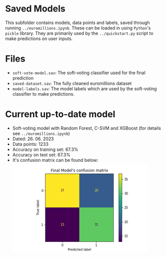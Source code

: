 # Saved Models

This subfolder contains models, data points and labels, saved through running `../euromillions.ipynb`.
These can be loaded in using `Python`'s `pickle` library.
They are primarily used by the `../quickstart.py` script to make predictions on user inputs.

# Files

- `soft-vote-model.sav`: The soft-voting classifier used for the final prediction
- `saved-dataset.sav`: The fully cleaned euromillions dataset
- `model-labels.sav`: The model labels which are used by the soft-voting classifier to make predictions.

# Current up-to-date model

- Soft-voting model with Random Forest, C-SVM and XGBoost (for details see `../euromillions.ipynb`)
- Dated: 26. 06. 2023
- Data points: 1233
- Accuracy on training set: 67.3%
- Accuracy on test set: 67.3%
- It's confusion matrix can be found below:
![Confusion matrix](../plots/final-model-confusion-matrix.png "Confusion matrix computed on test dataset via the final predictive model.")
